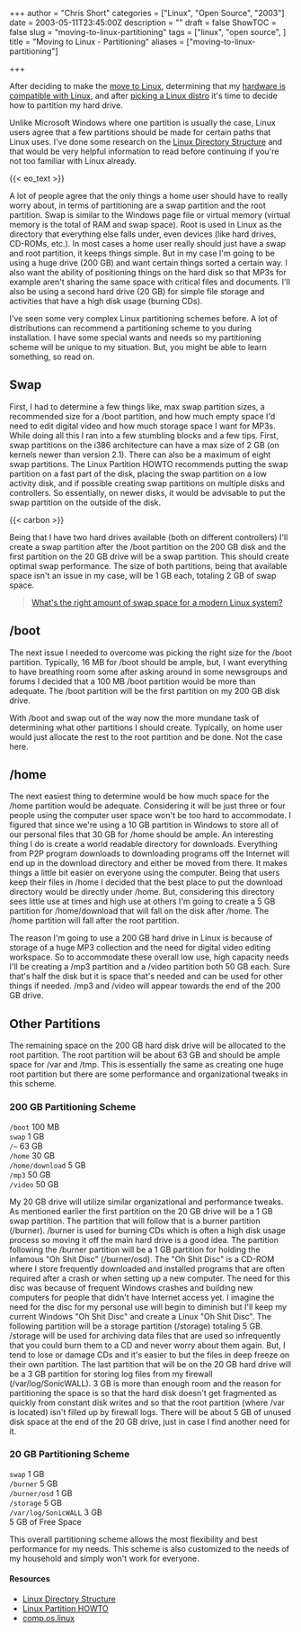 +++
author = "Chris Short"
categories = ["Linux", "Open Source", "2003"]
date = 2003-05-11T23:45:00Z
description = ""
draft = false
ShowTOC = false
slug = "moving-to-linux-partitioning"
tags = ["linux", "open source", ]
title = "Moving to Linux - Partitioning"
aliases = ["moving-to-linux-partitioning"]

+++

After deciding to make the [move to Linux](/moving-to-linux/), determining that my [hardware is compatible with Linux](/moving-to-linux-hardware-compatibility/), and after [picking a Linux distro](/moving-to-linux-picking-a-distribution/) it's time to decide how to partition my hard drive.

Unlike Microsoft Windows where one partition is usually the case, Linux users agree that a few partitions should be made for certain paths that Linux uses. I've done some research on the [Linux Directory Structure](/linux-directory-structure/) and that would be very helpful information to read before continuing if you're not too familiar with Linux already.

{{< eo_text >}}

A lot of people agree that the only things a home user should have to really worry about, in terms of partitioning are a swap partition and the root partition. Swap is similar to the Windows page file or virtual memory (virtual memory is the total of RAM and swap space). Root is used in Linux as the directory that everything else falls under, even devices (like hard drives, CD-ROMs, etc.). In most cases a home user really should just have a swap and root partition, it keeps things simple. But in my case I'm going to be using a huge drive (200 GB) and want certain things sorted a certain way. I also want the ability of positioning things on the hard disk so that MP3s for example aren't sharing the same space with critical files and documents. I'll also be using a second hard drive (20 GB) for simple file storage and activities that have a high disk usage (burning CDs).

I've seen some very complex Linux partitioning schemes before. A lot of distributions can recommend a partitioning scheme to you during installation. I have some special wants and needs so my partitioning scheme will be unique to my situation. But, you might be able to learn something, so read on.

## Swap

First, I had to determine a few things like, max swap partition sizes, a recommended size for a /boot partition, and how much empty space I'd need to edit digital video and how much storage space I want for MP3s. While doing all this I ran into a few stumbling blocks and a few tips. First, swap partitions on the i386 architecture can have a max size of 2 GB (on kernels newer than version 2.1). There can also be a maximum of eight swap partitions. The Linux Partition HOWTO recommends putting the swap partition on a fast part of the disk, placing the swap partition on a low activity disk, and if possible creating swap partitions on multiple disks and controllers. So essentially, on newer disks, it would be advisable to put the swap partition on the outside of the disk.

{{< carbon >}}

Being that I have two hard drives available (both on different controllers) I'll create a swap partition after the /boot partition on the 200 GB disk and the first partition on the 20 GB drive will be a swap partition. This should create optimal swap performance. The size of both partitions, being that available space isn't an issue in my case, will be 1 GB each, totaling 2 GB of swap space.

> [What's the right amount of swap space for a modern Linux system?](https://opensource.com/article/19/2/swap-space-poll?utm_source=chrisshort.net&utm_medium=web&utm_campaign=moving-to-linux)

## /boot

The next issue I needed to overcome was picking the right size for the /boot partition. Typically, 16 MB for /boot should be ample, but, I want everything to have breathing room some after asking around in some newsgroups and forums I decided that a 100 MB /boot partition would be more than adequate. The /boot partition will be the first partition on my 200 GB disk drive.

With /boot and swap out of the way now the more mundane task of determining what other partitions I should create. Typically, on home user would just allocate the rest to the root partition and be done. Not the case here.

## /home

The next easiest thing to determine would be how much space for the /home partition would be adequate. Considering it will be just three or four people using the computer user space won't be too hard to accommodate. I figured that since we're using a 10 GB partition in Windows to store all of our personal files that 30 GB for /home should be ample. An interesting thing I do is create a world readable directory for downloads. Everything from P2P program downloads to downloading programs off the Internet will end up in the download directory and either be moved from there. It makes things a little bit easier on everyone using the computer. Being that users keep their files in /home I decided that the best place to put the download directory would be directly under /home. But, considering this directory sees little use at times and high use at others I'm going to create a 5 GB partition for /home/download that will fall on the disk after /home. The /home partition will fall after the root partition.

The reason I'm going to use a 200 GB hard drive in Linux is because of storage of a huge MP3 collection and the need for digital video editing workspace. So to accommodate these overall low use, high capacity needs I'll be creating a /mp3 partition and a /video partition both 50 GB each. Sure that's half the disk but it is space that's needed and can be used for other things if needed. /mp3 and /video will appear towards the end of the 200 GB drive.

## Other Partitions

The remaining space on the 200 GB hard disk drive will be allocated to the root partition. The root partition will be about 63 GB and should be ample space for /var and /tmp. This is essentially the same as creating one huge root partition but there are some performance and organizational tweaks in this scheme.

### 200 GB Partitioning Scheme

`/boot` 100 MB  
`swap` 1 GB  
`/~` 63 GB  
`/home` 30 GB  
`/home/download` 5 GB  
`/mp3` 50 GB  
`/video` 50 GB

My 20 GB drive will utilize similar organizational and performance tweaks. As mentioned earlier the first partition on the 20 GB drive will be a 1 GB swap partition. The partition that will follow that is a burner partition (/burner). /burner is used for burning CDs which is often a high disk usage process so moving it off the main hard drive is a good idea. The partition following the /burner partition will be a 1 GB partition for holding the infamous "Oh Shit Disc" (/burner/osd). The "Oh Shit Disc" is a CD-ROM where I store frequently downloaded and installed programs that are often required after a crash or when setting up a new computer. The need for this disc was because of frequent Windows crashes and building new computers for people that didn't have Internet access yet. I imagine the need for the disc for my personal use will begin to diminish but I'll keep my current Windows "Oh Shit Disc" and create a Linux "Oh Shit Disc". The following partition will be a storage partition (/storage) totaling 5 GB. /storage will be used for archiving data files that are used so infrequently that you could burn them to a CD and never worry about them again. But, I tend to lose or damage CDs and it's easier to but the files in deep freeze on their own partition. The last partition that will be on the 20 GB hard drive will be a 3 GB partition for storing log files from my firewall (/var/log/SonicWALL). 3 GB is more than enough room and the reason for partitioning the space is so that the hard disk doesn't get fragmented as quickly from constant disk writes and so that the root partition (where /var is located) isn't filled up by firewall logs. There will be about 5 GB of unused disk space at the end of the 20 GB drive, just in case I find another need for it.

### 20 GB Partitioning Scheme

`swap` 1 GB  
`/burner` 5 GB  
`/burner/osd` 1 GB  
`/storage` 5 GB  
`/var/log/SonicWALL` 3 GB  
5 GB of Free Space

This overall partitioning scheme allows the most flexibility and best performance for my needs. This scheme is also customized to the needs of my household and simply won't work for everyone.

#### Resources

* [Linux Directory Structure](/linux-directory-structure/)
* [Linux Partition HOWTO](http://www.tldp.org/HOWTO/Partition/index.html)
* [comp.os.linux](https://groups.google.com/forum/#!search/comp.os.linux)


